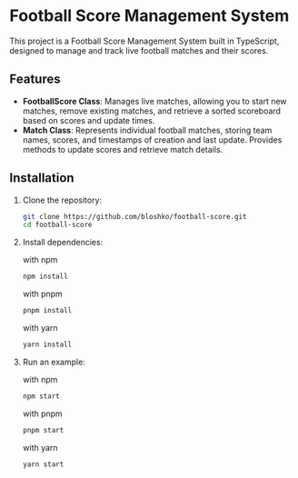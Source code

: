 # Football Score Management System

This project is a Football Score Management System built in TypeScript, designed to manage and track live football matches and their scores.

## Features

- **FootballScore Class**: Manages live matches, allowing you to start new matches, remove existing matches, and retrieve a sorted scoreboard based on scores and update times.
- **Match Class**: Represents individual football matches, storing team names, scores, and timestamps of creation and last update. Provides methods to update scores and retrieve match details.

## Installation

1. Clone the repository:
   ```bash
   git clone https://github.com/bloshko/football-score.git
   cd football-score
   ```
2. Install dependencies:

   with npm

   ```bash
   npm install
   ```

   with pnpm

   ```bash
   pnpm install
   ```

   with yarn

   ```bash
   yarn install
   ```

3. Run an example:

   with npm

   ```bash
   npm start
   ```

   with pnpm

   ```bash
   pnpm start
   ```

   with yarn

   ```bash
   yarn start
   ```
